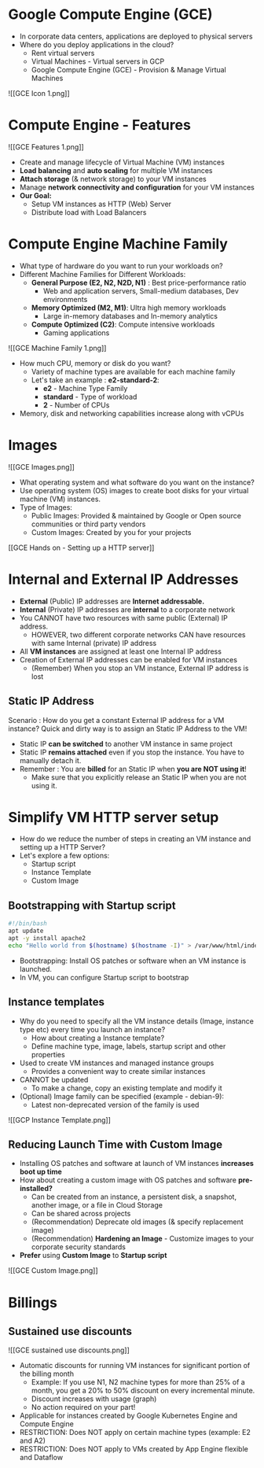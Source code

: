 # Google Compute Engine (GCE)

- In corporate data centers, applications are deployed to physical servers
- Where do you deploy applications in the cloud?
	- Rent virtual servers
	- Virtual Machines - Virtual servers in GCP
	- Google Compute Engine (GCE) - Provision & Manage Virtual Machines

![[GCE Icon 1.png]]
# Compute Engine - Features

![[GCE Features 1.png]]

- Create and manage lifecycle of Virtual Machine (VM) instances
- **Load balancing** and **auto scaling** for multiple VM instances
- **Attach storage** (& network storage) to your VM instances
- Manage **network connectivity and configuration** for your VM instances
- **Our Goal:**
	- Setup VM instances as HTTP (Web) Server
	- Distribute load with Load Balancers
# Compute Engine Machine Family

- What type of hardware do you want to run your workloads on?
- Different Machine Families for Different Workloads:
	- **General Purpose (E2, N2, N2D, N1)** : Best price-performance ratio
		- Web and application servers, Small-medium databases, Dev environments
	- **Memory Optimized (M2, M1)**: Ultra high memory workloads
		- Large in-memory databases and In-memory analytics
	- **Compute Optimized (C2)**: Compute intensive workloads
		- Gaming applications

![[GCE Machine Family 1.png]]

- How much CPU, memory or disk do you want?
	- Variety of machine types are available for each machine family
	- Let's take an example : **e2-standard-2**:
		- **e2** - Machine Type Family
		- **standard** - Type of workload
		- **2** - Number of CPUs
- Memory, disk and networking capabilities increase along with vCPUs
# Images

![[GCE Images.png]]

- What operating system and what software do you want on the instance?
- Use operating system (OS) images to create boot disks for your virtual machine (VM) instances.
- Type of Images:
	- Public Images: Provided & maintained by Google or Open source communities or third party vendors
	- Custom Images: Created by you for your projects

[[GCE Hands on - Setting up a HTTP server]]

# Internal and External IP Addresses

- **External** (Public) IP addresses are **Internet addressable.**
- **Internal** (Private) IP addresses are **internal** to a corporate network
- You CANNOT have two resources with same public (External) IP address.
	- HOWEVER, two different corporate networks CAN have resources with same Internal (private) IP address
- All **VM instances** are assigned at least one Internal IP address
- Creation of External IP addresses can be enabled for VM instances
	- (Remember) When you stop an VM instance, External IP address is lost
## Static IP Address

Scenario : How do you get a constant External IP address for a VM
instance?
	Quick and dirty way is to assign an Static IP Address to the VM!

- Static IP **can be switched** to another VM instance in same project
- Static IP **remains attached** even if you stop the instance. You have to manually detach it.
- Remember : You are **billed** for an Static IP when **you are NOT using it**!
	- Make sure that you explicitly release an Static IP when you are not using it.
# Simplify VM HTTP server setup

- How do we reduce the number of steps in creating an VM instance and setting up a HTTP Server?
- Let's explore a few options:
	- Startup script
	- Instance Template
	- Custom Image
## Bootstrapping with Startup script

```bash
#!/bin/bash
apt update
apt -y install apache2
echo "Hello world from $(hostname) $(hostname -I)" > /var/www/html/index.html
```

- Bootstrapping: Install OS patches or software when an VM instance is launched.
- In VM, you can configure Startup script to bootstrap

## Instance templates

- Why do you need to specify all the VM instance details (Image, instance type etc) every time you launch an instance?
	- How about creating a Instance template?
	- Define machine type, image, labels, startup script and other properties
- Used to create VM instances and managed instance groups
	- Provides a convenient way to create similar instances
- CANNOT be updated
	- To make a change, copy an existing template and modify it
- (Optional) Image family can be specified (example - debian-9):
	- Latest non-deprecated version of the family is used

![[GCP Instance Template.png]]

## Reducing Launch Time with Custom Image

- Installing OS patches and software at launch of VM instances **increases boot up time**
- How about creating a custom image with OS patches and software **pre-installed?**
	- Can be created from an instance, a persistent disk, a snapshot, another image, or a file in Cloud Storage
	- Can be shared across projects
	- (Recommendation) Deprecate old images (& specify replacement image)
	- (Recommendation) **Hardening an Image** - Customize images to your corporate security standards
- **Prefer** using **Custom Image** to **Startup script**

![[GCE Custom Image.png]]

# Billings

## Sustained use discounts

![[GCE sustained use discounts.png]]

- Automatic discounts for running VM instances for significant portion of the billing month
	- Example: If you use N1, N2 machine types for more than 25% of a month, you get a 20% to 50% discount on every incremental minute.
	- Discount increases with usage (graph)
	- No action required on your part!
- Applicable for instances created by Google Kubernetes Engine and Compute Engine
- RESTRICTION: Does NOT apply on certain machine types (example: E2 and A2)
- RESTRICTION: Does NOT apply to VMs created by App Engine flexible and Dataflow

